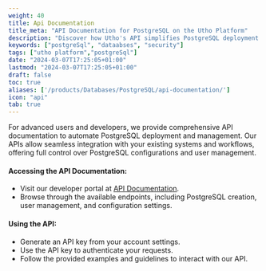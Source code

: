 ```yaml
---
weight: 40
title: Api Documentation
title_meta: "API Documentation for PostgreSQL on the Utho Platform"
description: "Discover how Utho's API simplifies PostgreSQL deployment and management, allowing you to integrate seamlessly with your cloud infrastructure."
keywords: ["postgreSql", "dataabses", "security"]
tags: ["utho platform","postgreSql"]
date: "2024-03-07T17:25:05+01:00"
lastmod: "2024-03-07T17:25:05+01:00"
draft: false
toc: true
aliases: ['/products/Databases/PostgreSQL/api-documentation/']
icon: "api"
tab: true
---
```

For advanced users and developers, we provide comprehensive API documentation to automate PostgreSQL deployment and management. Our APIs allow seamless integration with your existing systems and workflows, offering full control over PostgreSQL configurations and user management.

#### Accessing the API Documentation:

* Visit our developer portal at [API Documentation](https://utho.com/api-docs/?utm_source=docs#api-postgreSql).
* Browse through the available endpoints, including PostgreSQL creation, user management, and configuration settings.

#### Using the API:

* Generate an API key from your account settings.
* Use the API key to authenticate your requests.
* Follow the provided examples and guidelines to interact with our API.
